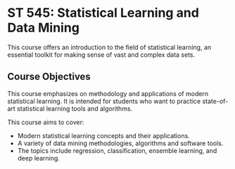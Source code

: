 # ST 545: Statistical Learning and Data Mining

This course offers an introduction to the field of statistical learning, an essential toolkit for making sense of vast and complex data sets.

## Course Objectives

This course emphasizes on methodology and applications of modern statistical learning. It is intended for students who want to practice state-of-art statistical learning tools and algorithms.

This course aims to cover:
- Modern statistical learning concepts and their applications.
- A variety of data mining methodologies, algorithms and software tools.
- The topics include regression, classification, ensemble learning, and deep learning.
